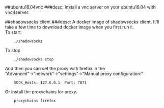 ##ubuntu16.04vnc
###desc:
Install a vnc server on your ubuntu16.04 with vnc4server.

##shadowsocks client
###desc:
A docker image of shadowsocks client. It'll take a few time to download docker image when you first run it.  
To start

```
    ./shadowsocks
```  
To stop

```
    ./shadowsocks stop
```
And then you can set the proxy with firefox in the    
"Advanced"->"network"->"settings"->"Manual proxy configuration:"  

```
    SOCK_Hosts: 127.0.0.1  Port: 7071
```
Or install the proxychains for proxy.  
```
    proxychains firefox
```
